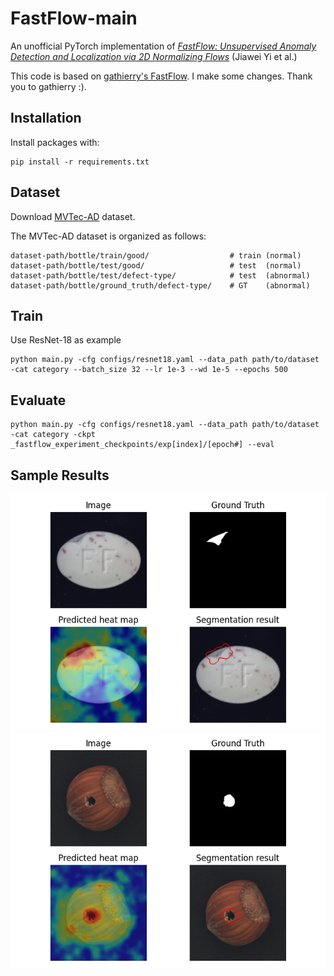 # FastFlow-main

An unofficial PyTorch implementation of [_FastFlow: Unsupervised Anomaly Detection and Localization via 
2D Normalizing Flows_](https://arxiv.org/abs/2111.07677) (Jiawei Yi et al.)

This code is based on [gathierry's FastFlow](https://github.com/gathierry/FastFlow). I make some changes. 
Thank you to gathierry :).

## Installation
Install packages with:

    pip install -r requirements.txt

## Dataset
Download [MVTec-AD](https://www.mvtec.com/company/research/datasets/mvtec-ad) dataset.

The MVTec-AD dataset is organized as follows:

    dataset-path/bottle/train/good/                  # train (normal)
    dataset-path/bottle/test/good/                   # test  (normal)
    dataset-path/bottle/test/defect-type/            # test  (abnormal)
    dataset-path/bottle/ground_truth/defect-type/    # GT    (abnormal)

## Train
Use ResNet-18 as example

    python main.py -cfg configs/resnet18.yaml --data_path path/to/dataset -cat category --batch_size 32 --lr 1e-3 --wd 1e-5 --epochs 500


## Evaluate

    python main.py -cfg configs/resnet18.yaml --data_path path/to/dataset -cat category -ckpt _fastflow_experiment_checkpoints/exp[index]/[epoch#] --eval


## Sample Results
![pill](./images/pill_17.png)
![hazelnut](./images/hazelnut_21.png)
